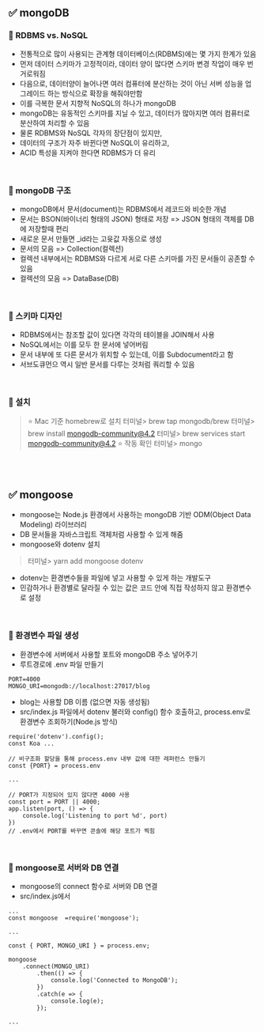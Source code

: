 ## ✅ mongoDB
### 🔸 RDBMS vs. NoSQL
- 전통적으로 많이 사용되는 관계형 데이터베이스(RDBMS)에는 몇 가지 한계가 있음
- 먼저 데이터 스키마가 고정적이라, 데이터 양이 많다면 스키마 변경 작업이 매우 번거로워짐
- 다음으로, 데이터양이 늘어나면 여러 컴퓨터에 분산하는 것이 아닌 서버 성능을 업그레이드 하는 방식으로 확장을 해줘야만함
- 이를 극복한 문서 지향적 NoSQL의 하나가 mongoDB
- mongoDB는 유동적인 스키마를 지닐 수 있고, 데이터가 많아지면 여러 컴퓨터로 분산하여 처리할 수 있음
- 물론 RDBMS와 NoSQL 각자의 장단점이 있지만,
- 데이터의 구조가 자주 바뀐다면 NoSQL이 유리하고,
- ACID 특성을 지켜야 한다면 RDBMS가 더 유리
<br>

### 🔸 mongoDB 구조
- mongoDB에서 문서(document)는 RDBMS에서 레코드와 비슷한 개념
- 문서는 BSON(바이너리 형태의 JSON) 형태로 저장
    => JSON 형태의 객체를 DB에 저장할때 편리
- 새로운 문서 만들면 _id라는 고윳값 자동으로 생성
- 문서의 모음 => Collection(컬렉션)
- 컬렉션 내부에서는 RDBMS와 다르게 서로 다른 스키마를 가진 문서들이 공존할 수 있음
- 컬렉션의 모음 => DataBase(DB)
<br>

### 🔸 스키마 디자인
- RDBMS에서는 참조할 값이 있다면 각각의 테이블을 JOIN해서 사용
- NoSQL에서는 이를 모두 한 문서에 넣어버림
- 문서 내부에 또 다른 문서가 위치할 수 있는데, 이를 Subdocument라고 함
- 서브도큐먼으 역시 일반 문서를 다루는 것처럼 쿼리할 수 있음
<br>

### 🔸 설치
> ⭐️ Mac 기준 homebrew로 설치
> 터미널> brew tap mongodb/brew
> 터미널> brew install mongodb-community@4.2
> 터미널> brew services start mongodb-community@4.2
> ⭐️ 작동 확인
> 터미널> mongo

<br>
<br>

## ✅ mongoose
- mongoose는 Node.js 환경에서 사용하는 mongoDB 기반 ODM(Object Data Modeling) 라이브러리
- DB 문서들을 자바스크립트 객체처럼 사용할 수 있게 해줌
- mongoose와 dotenv 설치
> 터미널> yarn add mongoose dotenv
- dotenv는 환경변수들을 파일에 넣고 사용할 수 있게 하는 개발도구
- 민감하거나 환경별로 달라질 수 있는 값은 코드 안에 직접 작성하지 않고 환경변수로 설정
<br>

### 🔸 환경변수 파일 생성
- 환경변수에 서버에서 사용할 포트와 mongoDB 주소 넣어주기
- 루트경로에 .env 파일 만들기
```
PORT=4000
MONGO_URI=mongodb://localhost:27017/blog
```
- blog는 사용할 DB 이름 (없으면 자동 생성됨)
- src/index.js 파일에서 dotenv 불러와 config() 함수 호출하고, process.env로 환경변수 조회하기(Node.js 방식)
```
require('dotenv').config();
const Koa ...

// 비구조화 할당을 통해 process.env 내부 값에 대한 레퍼런스 만들기
const {PORT} = process.env

...

// PORT가 지정되어 있지 않다면 4000 사용
const port = PORT || 4000;
app.listen(port, () => {
    console.log('Listening to port %d', port)
})
// .env에서 PORT를 바꾸면 콘솔에 해당 포트가 찍힘
```
<br>

### 🔸 mongoose로 서버와 DB 연결
- mongoose의 connect 함수로 서버와 DB 연결
- src/index.js에서
```
...
const mongoose  =require('mongoose');

...

const { PORT, MONGO_URI } = process.env;

mongoose
    .connect(MONGO_URI)
        .then(() => {
            console.log('Connected to MongoDB');
        })
        .catch(e => {
            console.log(e);
        });

...
```
